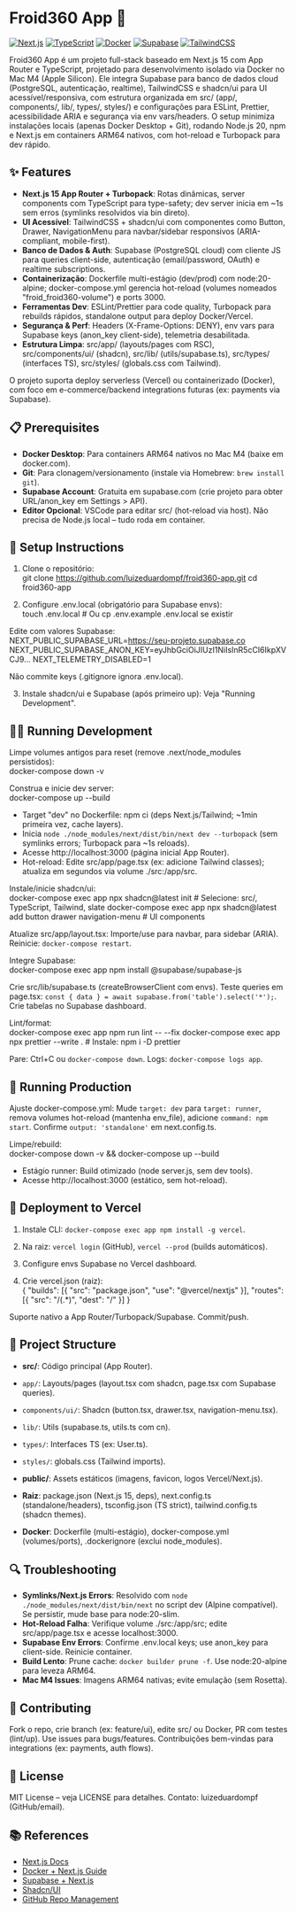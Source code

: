 # Froid360 App 🚀

[![Next.js](https://img.shields.io/badge/Next.js-15.5.4-blue?style=flat&logo=next.js)](https://nextjs.org)
[![TypeScript](https://img.shields.io/badge/TypeScript-5-blue?style=flat&logo=typescript)](https://www.typescriptlang.org)
[![Docker](https://img.shields.io/badge/Docker-20-alpine-blue?style=flat&logo=docker)](https://www.docker.com)
[![Supabase](https://img.shields.io/badge/Supabase-PostgreSQL-purple?style=flat&logo=supabase)](https://supabase.com)
[![TailwindCSS](https://img.shields.io/badge/TailwindCSS-3.4-blue?style=flat&logo=tailwind)](https://tailwindcss.com)

Froid360 App é um projeto full-stack baseado em Next.js 15 com App Router e TypeScript, projetado para desenvolvimento isolado via Docker no Mac M4 (Apple Silicon). Ele integra Supabase para banco de dados cloud (PostgreSQL, autenticação, realtime), TailwindCSS e shadcn/ui para UI acessível/responsiva, com estrutura organizada em src/ (app/, components/, lib/, types/, styles/) e configurações para ESLint, Prettier, acessibilidade ARIA e segurança via env vars/headers. O setup minimiza instalações locais (apenas Docker Desktop + Git), rodando Node.js 20, npm e Next.js em containers ARM64 nativos, com hot-reload e Turbopack para dev rápido.

## ✨ Features

- **Next.js 15 App Router + Turbopack**: Rotas dinâmicas, server components com TypeScript para type-safety; dev server inicia em ~1s sem erros (symlinks resolvidos via bin direto).
- **UI Acessível**: TailwindCSS + shadcn/ui com componentes como Button, Drawer, NavigationMenu para navbar/sidebar responsivos (ARIA-compliant, mobile-first).
- **Banco de Dados & Auth**: Supabase (PostgreSQL cloud) com cliente JS para queries client-side, autenticação (email/password, OAuth) e realtime subscriptions.
- **Containerização**: Dockerfile multi-estágio (dev/prod) com node:20-alpine; docker-compose.yml gerencia hot-reload (volumes nomeados "froid_froid360-volume") e ports 3000.
- **Ferramentas Dev**: ESLint/Prettier para code quality, Turbopack para rebuilds rápidos, standalone output para deploy Docker/Vercel.
- **Segurança & Perf**: Headers (X-Frame-Options: DENY), env vars para Supabase keys (anon_key client-side), telemetria desabilitada.
- **Estrutura Limpa**: src/app/ (layouts/pages com RSC), src/components/ui/ (shadcn), src/lib/ (utils/supabase.ts), src/types/ (interfaces TS), src/styles/ (globals.css com Tailwind).

O projeto suporta deploy serverless (Vercel) ou containerizado (Docker), com foco em e-commerce/backend integrations futuras (ex: payments via Supabase).

## 📋 Prerequisites

- **Docker Desktop**: Para containers ARM64 nativos no Mac M4 (baixe em docker.com).
- **Git**: Para clonagem/versionamento (instale via Homebrew: `brew install git`).
- **Supabase Account**: Gratuita em supabase.com (crie projeto para obter URL/anon_key em Settings > API).
- **Editor Opcional**: VSCode para editar src/ (hot-reload via host).
Não precisa de Node.js local – tudo roda em container.

## 🚀 Setup Instructions

1. Clone o repositório:  
git clone https://github.com/luizeduardompf/froid360-app.git
cd froid360-app

2. Configure .env.local (obrigatório para Supabase envs):  
touch .env.local # Ou cp .env.example .env.local se existir

Edite com valores Supabase:  
NEXT_PUBLIC_SUPABASE_URL=https://seu-projeto.supabase.co
NEXT_PUBLIC_SUPABASE_ANON_KEY=eyJhbGciOiJIUzI1NiIsInR5cCI6IkpXVCJ9...
NEXT_TELEMETRY_DISABLED=1

Não commite keys (.gitignore ignora .env.local).

3. Instale shadcn/ui e Supabase (após primeiro up): Veja "Running Development".

## 🏃‍♂️ Running Development

Limpe volumes antigos para reset (remove .next/node_modules persistidos):  
docker-compose down -v

Construa e inicie dev server:  
docker-compose up --build

- Target "dev" no Dockerfile: npm ci (deps Next.js/Tailwind; ~1min primeira vez, cache layers).
- Inicia `node ./node_modules/next/dist/bin/next dev --turbopack` (sem symlinks errors; Turbopack para ~1s reloads).
- Acesse http://localhost:3000 (página inicial App Router).
- Hot-reload: Edite src/app/page.tsx (ex: adicione Tailwind classes); atualiza em segundos via volume ./src:/app/src.

Instale/inicie shadcn/ui:  
docker-compose exec app npx shadcn@latest init # Selecione: src/, TypeScript, Tailwind, slate
docker-compose exec app npx shadcn@latest add button drawer navigation-menu # UI components

Atualize src/app/layout.tsx: Importe/use <NavigationMenu> para navbar, <Drawer> para sidebar (ARIA). Reinicie: `docker-compose restart`.

Integre Supabase:  
docker-compose exec app npm install @supabase/supabase-js

Crie src/lib/supabase.ts (createBrowserClient com envs). Teste queries em page.tsx: `const { data } = await supabase.from('table').select('*');`. Crie tabelas no Supabase dashboard.

Lint/format:  
docker-compose exec app npm run lint -- --fix
docker-compose exec app npx prettier --write . # Instale: npm i -D prettier

Pare: Ctrl+C ou `docker-compose down`. Logs: `docker-compose logs app`.

## 🔧 Running Production

Ajuste docker-compose.yml: Mude `target: dev` para `target: runner`, remova volumes hot-reload (mantenha env_file), adicione `command: npm start`. Confirme `output: 'standalone'` em next.config.ts.

Limpe/rebuild:  
docker-compose down -v && docker-compose up --build

- Estágio runner: Build otimizado (node server.js, sem dev tools).
- Acesse http://localhost:3000 (estático, sem hot-reload).

## 🚀 Deployment to Vercel

1. Instale CLI: `docker-compose exec app npm install -g vercel`.

2. Na raiz: `vercel login` (GitHub), `vercel --prod` (builds automáticos).

3. Configure envs Supabase no Vercel dashboard.

4. Crie vercel.json (raiz):  
{
"builds": [{ "src": "package.json", "use": "@vercel/nextjs" }],
"routes": [{ "src": "/(.*)", "dest": "/" }]
}

Suporte nativo a App Router/Turbopack/Supabase. Commit/push.

## 📁 Project Structure

- **src/**: Código principal (App Router).  
- `app/`: Layouts/pages (layout.tsx com shadcn, page.tsx com Supabase queries).  
- `components/ui/`: Shadcn (button.tsx, drawer.tsx, navigation-menu.tsx).  
- `lib/`: Utils (supabase.ts, utils.ts com cn).  
- `types/`: Interfaces TS (ex: User.ts).  
- `styles/`: globals.css (Tailwind imports).  

- **public/**: Assets estáticos (imagens, favicon, logos Vercel/Next.js).  

- **Raiz**: package.json (Next.js 15, deps), next.config.ts (standalone/headers), tsconfig.json (TS strict), tailwind.config.ts (shadcn themes).  

- **Docker**: Dockerfile (multi-estágio), docker-compose.yml (volumes/ports), .dockerignore (exclui node_modules).  

## 🔍 Troubleshooting

- **Symlinks/Next.js Errors**: Resolvido com `node ./node_modules/next/dist/bin/next` no script dev (Alpine compatível). Se persistir, mude base para node:20-slim.  
- **Hot-Reload Falha**: Verifique volume ./src:/app/src; edite src/app/page.tsx e acesse localhost:3000.  
- **Supabase Env Errors**: Confirme .env.local keys; use anon_key para client-side. Reinicie container.  
- **Build Lento**: Prune cache: `docker builder prune -f`. Use node:20-alpine para leveza ARM64.  
- **Mac M4 Issues**: Imagens ARM64 nativas; evite emulação (sem Rosetta).  

## 🤝 Contributing

Fork o repo, crie branch (ex: feature/ui), edite src/ ou Docker, PR com testes (lint/up). Use issues para bugs/features. Contribuições bem-vindas para integrations (ex: payments, auth flows).

## 📄 License

MIT License – veja LICENSE para detalhes. Contato: luizeduardompf (GitHub/email).

## 📚 References

- [Next.js Docs](https://nextjs.org/docs)  
- [Docker + Next.js Guide](https://blog.jonrshar.pe/2024/Dec/24/nextjs-prisma-docker.html)  
- [Supabase + Next.js](https://supabase.com/docs/guides/getting-started/tutorials/with-nextjs)  
- [Shadcn/UI](https://ui.shadcn.com/docs)  
- [GitHub Repo Management](https://docs.github.com/en/repositories)  
